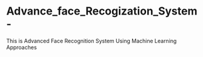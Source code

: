 # Advance_face_Recogization_System-
This is Advanced Face Recognition System Using Machine Learning Approaches 
